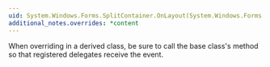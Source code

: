 ```yaml
---
uid: System.Windows.Forms.SplitContainer.OnLayout(System.Windows.Forms.LayoutEventArgs)
additional_notes.overrides: *content
---
```


<p>When overriding <xref href="System.Windows.Forms.SplitContainer.OnLayout(System.Windows.Forms.LayoutEventArgs)"></xref> in a derived class, be sure to call the base class's <xref href="System.Windows.Forms.SplitContainer.OnLayout(System.Windows.Forms.LayoutEventArgs)"></xref> method so that registered delegates receive the event.</p>


